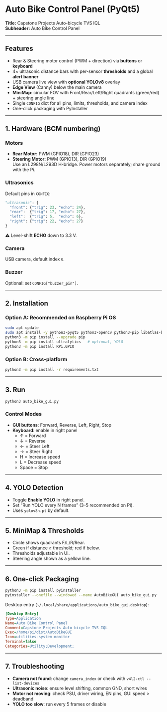 # Auto Bike Control Panel (PyQt5)

**Title:** Capstone Projects Auto-bicycle TVS IQL  
**Subheader:** Auto Bike Control Panel

---

## Features
- Rear & Steering motor control (PWM + direction) via **buttons** or **keyboard**
- 4× ultrasonic distance bars with per-sensor **thresholds** and a global **alert banner**
- USB camera live view with **optional YOLOv8** overlay
- **Edge View** (Canny) below the main camera
- **MiniMap**: circular FOV with Front/Rear/Left/Right quadrants (green/red) + steering angle line
- Single `CONFIG` dict for all pins, limits, thresholds, and camera index
- One-click packaging with PyInstaller

---

## 1. Hardware (BCM numbering)

### Motors
- **Rear Motor:** PWM (GPIO18), DIR (GPIO23)
- **Steering Motor:** PWM (GPIO13), DIR (GPIO19)  
Use an L298N/L293D H-bridge. Power motors separately; share ground with the Pi.

### Ultrasonics
Default pins in `CONFIG`:
```python
"ultrasonic": {
  "front": {"trig": 23, "echo": 24},
  "rear":  {"trig": 17, "echo": 27},
  "left":  {"trig": 5,  "echo": 6},
  "right": {"trig": 22, "echo": 27}
}
```
⚠️ Level-shift **ECHO** down to 3.3 V.

### Camera
USB camera, default index `0`.

### Buzzer
Optional: set `CONFIG["buzzer_pin"]`.

---

## 2. Installation

### Option A: Recommended on Raspberry Pi OS
```bash
sudo apt update
sudo apt install -y python3-pyqt5 python3-opencv python3-pip libatlas-base-dev
python3 -m pip install --upgrade pip
python3 -m pip install ultralytics   # optional, YOLO
python3 -m pip install RPi.GPIO
```

### Option B: Cross-platform
```bash
python3 -m pip install -r requirements.txt
```

---

## 3. Run
```bash
python3 auto_bike_gui.py
```

### Control Modes
- **GUI buttons**: Forward, Reverse, Left, Right, Stop
- **Keyboard**: enable in right panel  
  - ↑ = Forward  
  - ↓ = Reverse  
  - ← = Steer Left  
  - → = Steer Right  
  - H = Increase speed  
  - L = Decrease speed  
  - Space = Stop

---

## 4. YOLO Detection
- Toggle **Enable YOLO** in right panel.
- Set “Run YOLO every N frames” (3–5 recommended on Pi).
- Uses `yolov8n.pt` by default.

---

## 5. MiniMap & Thresholds
- Circle shows quadrants F/L/R/Rear.
- Green if distance ≥ threshold; red if below.
- Thresholds adjustable in UI.
- Steering angle shown as a yellow line.

---

## 6. One-click Packaging
```bash
python3 -m pip install pyinstaller
pyinstaller --onefile --windowed --name AutoBikeGUI auto_bike_gui.py
```

Desktop entry (`~/.local/share/applications/auto_bike_gui.desktop`):
```ini
[Desktop Entry]
Type=Application
Name=Auto Bike Control Panel
Comment=Capstone Projects Auto-bicycle TVS IQL
Exec=/home/pi/dist/AutoBikeGUI
Icon=utilities-system-monitor
Terminal=false
Categories=Utility;Development;
```

---

## 7. Troubleshooting
- **Camera not found**: change `camera_index` or check with `v4l2-ctl --list-devices`
- **Ultrasonic noise**: ensure level shifting, common GND, short wires
- **Motor not moving**: check PSU, driver wiring, EN pins, GUI speed > deadband
- **YOLO too slow**: run every 5 frames or disable
